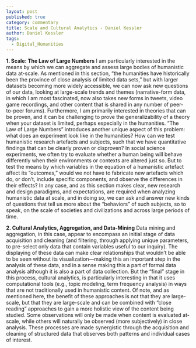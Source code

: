 ```yaml
---
layout: post
published: true
category: commentary
title: Scale and Cultural Analytics - Daniel Kessler
author: Daniel Kessler
tags:
  - Digital_Humanities
---
```

**1.	Scale: The Law of Large Numbers**
I am particularly interested in the means by which we can aggregate and assess large bodies of humanistic data at-scale. As mentioned in this section, “the humanities have historically been the province of close analysis of limited data sets,” but with larger datasets becoming more widely accessible, we can now ask new questions of our data, looking at large-scale trends and themes (narrative-form data, in which I am most fascinated, now also takes new forms in tweets, video game recordings, and other content that is shared in any number of peer-to-peer forums). Furthermore, I am primarily interested in theories that can be proven, and it can be challenging to prove the generalizability of a theory when your dataset is limited, perhaps especially in the humanities. “The Law of Large Numbers” introduces another unique aspect of this problem: what does an experiment look like in the humanities? How can we test humanistic research artefacts and subjects, such that we have quantitative findings that can be clearly proven or disproven? In social science experiments, we often try to evaluate whether a human being will behave differently when their environments or contexts are altered just so. But to test the means by which variables in the equation of a humanistic artefact affect its “outcomes,” would we not have to fabricate new artefacts which do, or don’t, include specific components, and observe the differences in their effects? In any case, and as this section makes clear, new research and design paradigms, and expectations, are required when analyzing humanistic data at scale, and in doing so, we can ask and answer new kinds of questions that tell us more about the “behaviors” of such subjects, so to speak, on the scale of societies and civilizations and across large periods of time. 

**2.	Cultural Analytics, Aggregation, and Data-Mining**
Data mining and aggregation, in this case, appear to encompass an initial stage of data acquisition and cleaning (and filtering, through applying unique parameters, to pre-select only data that contain variables useful to our inquiry). The displaying of these data can make clear relationships that wouldn’t be able to be seen without its visualization—making this an important step in the analysis of these data, and in a sense making this a part of formal data analysis although it is also a part of data collection. But the “final” stage in this process, cultural analytics, is particularly interesting in that it uses computational tools (e.g., topic modeling, term frequency analysis) in ways that are not traditionally used in humanistic content. Of note, and as mentioned here, the benefit of these approaches is not that they are large-scale, but that they are large-scale and can be combined with “close reading” approaches to gain a more holistic view of the content being studied. Some observations will only be made when content is evaluated at-scale, while others will naturally be observed (more subjectively) in close analysis. These processes are made synergistic through the acquisition and cleaning of structured data that observes both patterns and individual cases of interest.
